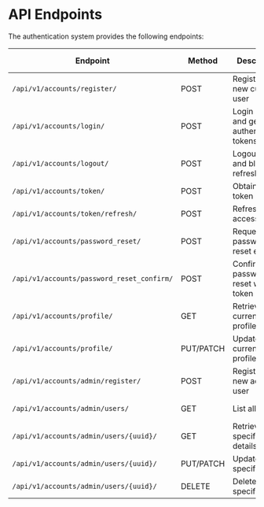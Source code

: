 # API Endpoints

The authentication system provides the following endpoints:

| Endpoint | Method | Description | Authentication Required |
|----------|--------|-------------|------------------------|
| `/api/v1/accounts/register/` | POST | Register a new customer user | No |
| `/api/v1/accounts/login/` | POST | Login user and get authentication tokens | No |
| `/api/v1/accounts/logout/` | POST | Logout user and blacklist refresh token | Yes |
| `/api/v1/accounts/token/` | POST | Obtain JWT token pair | No |
| `/api/v1/accounts/token/refresh/` | POST | Refresh JWT access token | No |
| `/api/v1/accounts/password_reset/` | POST | Request password reset email | No |
| `/api/v1/accounts/password_reset_confirm/` | POST | Confirm password reset with token | No |
| `/api/v1/accounts/profile/` | GET | Retrieve current user profile | Yes |
| `/api/v1/accounts/profile/` | PUT/PATCH | Update current user profile | Yes |
| `/api/v1/accounts/admin/register/` | POST | Register a new admin user | Yes (Admin only) |
| `/api/v1/accounts/admin/users/` | GET | List all users | Yes (Admin only) |
| `/api/v1/accounts/admin/users/{uuid}/` | GET | Retrieve specific user details | Yes (Admin only) |
| `/api/v1/accounts/admin/users/{uuid}/` | PUT/PATCH | Update specific user | Yes (Admin only) |
| `/api/v1/accounts/admin/users/{uuid}/` | DELETE | Delete specific user | Yes (Admin only) |
